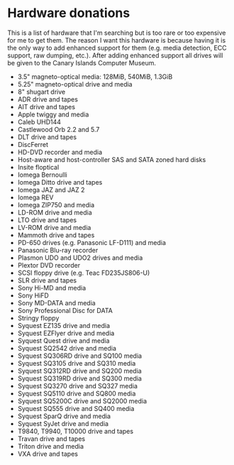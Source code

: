 Hardware donations
==================

This is a list of hardware that I'm searching but is too rare or too expensive for me to get them.
The reason I want this hardware is because having it is the only way to add enhanced support for them (e.g. media detection, ECC support, raw dumping, etc.).
After adding enhanced support all drives will be given to the Canary Islands Computer Museum.

- 3.5" magneto-optical media: 128MiB, 540MiB, 1.3GiB
- 5.25" magneto-optical drive and media
- 8" shugart drive
- ADR drive and tapes
- AIT drive and tapes
- Apple twiggy and media
- Caleb UHD144
- Castlewood Orb 2.2 and 5.7
- DLT drive and tapes
- DiscFerret
- HD-DVD recorder and media
- Host-aware and host-controller SAS and SATA zoned hard disks
- Insite floptical
- Iomega Bernoulli
- Iomega Ditto drive and tapes
- Iomega JAZ and JAZ 2
- Iomega REV
- Iomega ZIP750 and media
- LD-ROM drive and media
- LTO drive and tapes
- LV-ROM drive and media
- Mammoth drive and tapes
- PD-650 drives (e.g. Panasonic LF-D111) and media
- Panasonic Blu-ray recorder
- Plasmon UDO and UDO2 drives and media
- Plextor DVD recorder
- SCSI floppy drive (e.g. Teac FD235JS806-U)
- SLR drive and tapes
- Sony Hi-MD and media
- Sony HiFD
- Sony MD-DATA and media
- Sony Professional Disc for DATA
- Stringy floppy
- Syquest EZ135 drive and media
- Syquest EZFlyer drive and media
- Syquest Quest drive and media
- Syquest SQ2542 drive and media
- Syquest SQ306RD drive and SQ100 media
- Syquest SQ3105 drive and SQ310 media
- Syquest SQ312RD drive and SQ200 media
- Syquest SQ319RD drive and SQ300 media
- Syquest SQ3270 drive and SQ327 media
- Syquest SQ5110 drive and SQ800 media
- Syquest SQ5200C drive and SQ2000 media
- Syquest SQ555 drive and SQ400 media
- Syquest SparQ drive and media
- Syquest SyJet drive and media
- T9840, T9940, T10000 drive and tapes
- Travan drive and tapes
- Triton drive and media
- VXA drive and tapes